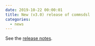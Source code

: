 ```yaml
---
date: 2019-10-22 00:00:01 
title: New (v3.0) release of commsdsl
categories:
  - news
---
```

See the [release notes](https://github.com/arobenko/commsdsl/releases/tag/v3.0).


